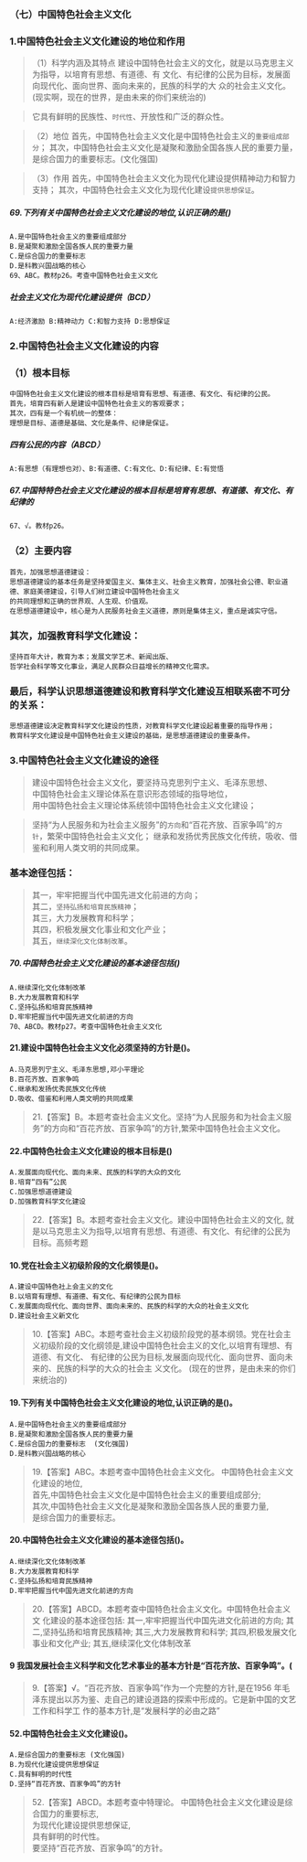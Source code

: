 ### （七）中国特色社会主义文化
### 1.中国特色社会主义文化建设的地位和作用
>   （1）科学内涵及其特点
    建设中国特色社会主义的文化，就是以马克思主义为指导，以培育有思想、有道德、有
    文化、有纪律的公民为目标，发展面向现代化、面向世界、面向未来的，民族的科学的大
    众的社会主义文化。
    (现实啊，现在的世界，是由未来的你们来统治的)
    
>   它具有鲜明的民族性、`时代性`、开放性和广泛的群众性。
    
>   （2）地位
    首先，中国特色社会主义文化是中国特色社会主义的`重要组成部分`；
    其次，中国特色社会主义文化是凝聚和激励全国各族人民的重要力量，
    是综合国力的重要标志。(文化强国)
    
>   （3）作用
    首先，中国特色社会主义文化为现代化建设提供精神动力和智力支持；
    其次，中国特色社会主义文化为现代化建设`提供思想保证`。


##### 69.下列有关中国特色社会主义文化建设的地位,认识正确的是()
    A.是中国特色社会主义的重要组成部分
    B.是凝聚和激励全国各族人民的重要力量
    C.是综合国力的重要标志
    D.是科教兴国战略的核心
    69、ABC。教材p26。考查中国特色社会主义文化

##### 社会主义文化为现代化建设提供（BCD）
    A:经济激励 B:精神动力 C:和智力支持 D:思想保证


### 2.中国特色社会主义文化建设的内容
### （1）根本目标
    中国特色社会主义文化建设的根本目标是培育有思想、有道德、有文化、有纪律的公民。
    首先，培育四有新人是建设中国特色社会主义的客观要求；
    其次，四有是一个有机统一的整体：
    理想是目标、道德是基础、文化是条件、纪律是保证。

##### 四有公民的内容（ABCD）
    A:有思想（有理想也对）、B:有道德、C:有文化、D:有纪律、E:有觉悟

##### 67.中国特特色社会主义文化建设的根本目标是培育有思想、有道德、有文化、有纪律的
    67、√。教材p26。    

### （2）主要内容
    首先，加强思想道德建设：
    思想道德建设的基本任务是坚持爱国主义、集体主义、社会主义教育，加强社会公德、职业道德、家庭美德建设，引导人们树立建设中国特色社会主义
    的共同理想和正确的世界观、人生观、价值观。
    在思想道德建设中，核心是为人民服务社会主义道德，原则是集体主义，重点是诚实守信。
    
### 其次，加强教育科学文化建设：
    坚持百年大计，教育为本；发展文学艺术、新闻出版、
    哲学社会科学等文化事业，满足人民群众日益增长的精神文化需求。

### 最后，科学认识思想道德建设和教育科学文化建设互相联系密不可分的关系：
    思想道德建设决定教育科学文化建设的性质，对教育科学文化建设起着重要的指导作用；
    教育科学文化建设是中国特色社会主义建设的基础，是思想道德建设的重要条件。

### 3.中国特色社会主义文化建设的途径
>   建设中国特色社会主义文化，要坚持马克思列宁主义、毛泽东思想、    
中国特色社会主义理论体系在意识形态领域的指导地位，    
用中国特色社会主义理论体系统领中国特色社会主义文化建设；    
    
>   坚持“为人民服务和为社会主义服务”的`方向`和“百花齐放、百家争鸣”的`方针`，繁荣中国特色社会主义文化；
    继承和发扬优秀民族文化传统，吸收、借鉴和利用人类文明的共同成果。
    
### 基本途径包括：
>   其一，牢牢把握当代中国先进文化前进的方向；     
    其二，`坚持弘扬和培育民族精神`；     
    其三，大力发展教育和科学；     
    其四，积极发展文化事业和文化产业；     
    其五，`继续深化文化体制改革`。     


##### 70.中国特色社会主义文化建设的基本途径包括()
    A.继续深化文化体制改革
    B.大力发展教育和科学
    C.坚持弘扬和培育民族精神
    D.牢牢把握当代中国先进文化前进的方向
    70、ABCD。教材p27。考查中国特色社会主义文化
    
#### 21.建设中国特色社会主义文化必须坚持的方针是()。
    A.马克思列宁主义、毛泽东思想,邓小平理论
    B.百花齐放、百家争鸣
    C.继承和发扬优秀民族文化传统
    D.吸收、借鉴和利用人类文明的共同成果
>   21.【答案】B。本题考查社会主义文化。坚持“为人民服务和为社会主义服
    务”的方向和“百花齐放、百家争鸣”的方针,繁荣中国特色社会主义文化。        

#### 22.中国特色社会主义文化建设的根本目标是()
    A.发展面向现代化、面向未来、民族的科学的大众的文化
    B.培育“四有”公民
    C.加强思想道德建设
    D.加强教育科学文化建设
>   22.【答案】B。本题考查社会主义文化。建设中国特色社会主义的文化,
    就是以马克思主义为指导,以培育有思想、有道德、有文化、有纪律的公民为目标。高频考题

#### 10.党在社会主义初级阶段的文化纲领是()。
    A.建设中国特色社上会主义的文化
    B.以培育有理想、有道德、有文化、有纪律的公民为目标
    C.发展面向现代化、面向世界、面向未来的、民族的科学的大众的社会主义文化
    D.建设社会主义新文化
>   10.【答案】ABC。本题考查社会主义初级阶段党的基本纲领。党在社会主
    义初级阶段的文化纲领是,建设中国特色社会主义的文化,以培育有理想、有道德、有文化、
    有纪律的公民为目标,发展面向现代化、面向世界、面向未来的、民族的科学的大众的社会主
    义文化。
 (现在的世界，是由未来的你们来统治的)
    
#### 19.下列有关中国特色社会主义文化建设的地位,认识正确的是()。
    A.是中国特色社会主义的重要组成部分
    B.是凝聚和激励全国各族人民的重要力量
    C.是综合国力的重要标志  (文化强国)
    D.是科教兴国战略的核心
>   19.【答案】ABC。本题考查中国特色社会主义文化。
中国特色社会主义文化建设的地位,   
首先,中国特色社会主义文化是中国特色社会主义的重要组成部分;   
其次,中国特色社会主义文化是凝聚和激励全国各族人民的重要力量,   
是综合国力的重要标志。   

#### 20.中国特色社会主义文化建设的基本途径包括()。
    A.继续深化文化体制改革
    B.大力发展教育和科学
    C.坚持弘扬和培育民族精神
    D.牢牢把握当代中国先进文化前进的方向
>   20.【答案】ABCD。本题考查中国特色社会主义文化。中国特色社会主义文
    化建设的基本途径包括:
    其一,牢牢把握当代中国先进文化前进的方向;
    其二,坚持弘扬和培育民族精神;
    其三,大力发展教育和科学;
    其四,积极发展文化事业和文化产业;
    其五,继续深化文化体制改革

#### 9 我国发展社会主义科学和文化艺术事业的基本方针是“百花齐放、百家争鸣”。(
>   9.【答案】√。“百花齐放、百家争鸣”作为一个完整的方针,是在1956
    年毛泽东提出以苏为鉴、走自己的建设道路的探索中形成的。它是新中国的文艺工作和科学工
    作的基本方针,是“发展科学的必由之路”

#### 52.中国特色社会主义文化建设()。
    A.是综合国力的重要标志 (文化强国)
    B.为现代化建设提供思想保证
    C.具有鲜明的时代性
    D.坚持“百花齐放、百家争鸣”的方针
>   52.【答案】ABCD。本题考查中特理论。
中国特色社会主义文化建设是综合国力的重要标志,  
为现代化建设提供思想保证,  
具有鲜明的时代性。  
要坚持“百花齐放、百家争鸣”的方针。  













    
